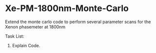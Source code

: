 # Xe-PM-1800nm-Monte-Carlo
Extend the monte carlo code to perform several parameter scans for the Xenon phasemeter at 1800nm

Task List:

1) Explain Code.

